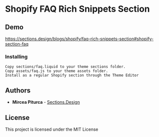 # Shopify FAQ Rich Snippets Section


## Demo
https://sections.design/blogs/shopify/faq-rich-snippets-section#shopify-section-faq

### Installing

```
Copy sections/faq.liquid to your theme sections folder.
Copy assets/faq.js to your theme assets folder.
Install as a regular Shopify section through the Theme Editor
```

## Authors

* **Mircea Piturca** - [Sections.Design](https://sections.design)

## License

This project is licensed under the MIT License
